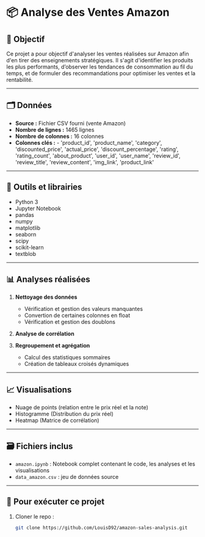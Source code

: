 # 📦 Analyse des Ventes Amazon

## 🎯 Objectif
Ce projet a pour objectif d'analyser les ventes réalisées sur Amazon afin d'en tirer des enseignements stratégiques. Il s'agit d'identifier les produits les plus performants, d’observer les tendances de consommation au fil du temps, et de formuler des recommandations pour optimiser les ventes et la rentabilité.

---

## 🗂️ Données
- **Source :** Fichier CSV fourni (vente Amazon)
- **Nombre de lignes :** 1465 lignes
- **Nombre de colonnes :** 16 colonnes
- **Colonnes clés :**
      - 'product_id', 'product_name', 'category', 'discounted_price',
       'actual_price', 'discount_percentage', 'rating', 'rating_count',
       'about_product', 'user_id', 'user_name', 'review_id', 'review_title',
       'review_content', 'img_link', 'product_link'

---

## 🧰 Outils et librairies
- Python 3
- Jupyter Notebook
- pandas
- numpy
- matplotlib
- seaborn
- scipy
- scikit-learn
- textblob

---

## 📊 Analyses réalisées

1. **Nettoyage des données**
   - Vérification et gestion des valeurs manquantes
   - Convertion de certaines colonnes en float
   - Vérification et gestion des doublons

2. **Analyse de corrélation**

3. **Regroupement et agrégation**
   - Calcul des statistiques sommaires
   - Création de tableaux croisés dynamiques

---

## 📈 Visualisations
   - Nuage de points (relation entre le prix réel et la note)
   - Histogramme (Distribution du prix réel)
   - Heatmap (Matrice de corrélation)

---

## 🗃️ Fichiers inclus
- `amazon.ipynb` : Notebook complet contenant le code, les analyses et les visualisations
- `data_amazon.csv` : jeu de données source

---

## 🚀 Pour exécuter ce projet
1. Cloner le repo :
   ```bash
   git clone https://github.com/LouisD92/amazon-sales-analysis.git


